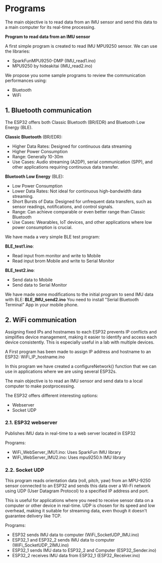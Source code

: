 # **Programs**

The main objective is to read data from an IMU sensor and send this data to a main computer for its real-time processing.

**Program to read data from an IMU sensor**

A first simple program is created to read IMU MPU9250 sensor. We can use the libraries:
- SparkFunMPU9250-DMP (IMU_read1.ino)
- MPU9250 by hideakitai (IMU_read2.ino)

We propose you some sample programs to review the communication performances using:
- Bluetooth 
- WiFi

## **1. Bluetooth communication**

The ESP32 offers both Classic Bluetooth (BR/EDR) and Bluetooth Low Energy (BLE).

**Classic Bluetooth** (BR/EDR):

- Higher Data Rates: Designed for continuous data streaming
- Higher Power Consumption
- Range: Generally 10-30m
- Use Cases: Audio streaming (A2DP), serial communication (SPP), and other applications requiring continuous data transfer.

**Bluetooth Low Energy** (BLE):

- Low Power Consumption
- Lower Data Rates: Not ideal for continuous high-bandwidth data streaming.
- Short Bursts of Data: Designed for unfrequent data transfers, such as sensor readings, notifications, and control signals.
- Range: Can achieve comparable or even better range than Classic Bluetooth 
- Use Cases: Wearables, IoT devices, and other applications where low power consumption is crucial.

We have mada a very simple BLE test program: 

**BLE_test1.ino**:
- Read input from monitor and write to Mobile
- Read input brom Mobile and write to Serial Monitor

**BLE_test2.ino**:
- Send data to Mobile
- Send data to Serial Monitor

We have made some modifications to the initial program to send IMU data with BLE: **BLE_IMU_send2.ino**
You need to install "Serial Bluetooth Terminal" App in your mobile phone.

## **2. WiFi communication**

Assigning fixed IPs and hostnames to each ESP32 prevents IP conflicts and simplifies device management, making it easier to identify and access each device consistently. This is especially useful in a lab with multiple devices.

A First program has been made to assign IP address and hostname to an ESP32: WiFi_IP_hostname.ino

In this program we have created a configureNetwork() function that we can use in applications where we are using several ESP32s.

The main objective is to read an IMU sensor and send data to a local computer to make postprocessing.

The ESP32 offers different interesting options:
- Webserver 
- Socket UDP

### **2.1. ESP32 webserver**

Publishes IMU data in real-time to a web server located in ESP32 

Programs:
- WiFi_WebServer_IMU1.ino: Uses SparkFun IMU library
- WiFi_WebServer_IMU2.ino: Uses mpu9250.h IMU library


### **2.2. Socket UDP**

This program reads orientation data (roll, pitch, yaw) from an MPU-9250 sensor connected to an ESP32 and sends this data over a Wi-Fi network using UDP (User Datagram Protocol) to a specified IP address and port.

This is useful for applications where you need to receive sensor data on a computer or other device in real-time. UDP is chosen for its speed and low overhead, making it suitable for streaming data, even though it doesn't guarantee delivery like TCP.

Programs: 
- ESP32 sends IMU data to computer (WiFi_SocketUDP_IMU.ino)
- ESP32_1 and ESP32_2 sends IMU data to computer (WiFi_SocketUDP_2IMU.ino)
- ESP32_1 sends IMU data to ESP32_2 and Computer (ESP32_Sender.ino)
- ESP32_2 receives IMU data from ESP32_1 (ESP32_Receiver.ino)


